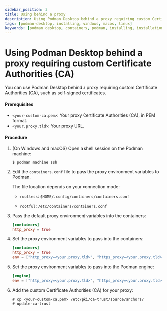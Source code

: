 ```yaml
---
sidebar_position: 3
title: Using behind a proxy
description: Using Podman Desktop behind a proxy requiring custom Certificate Authorities (CA).
tags: [podman-desktop, installing, windows, macos, linux]
keywords: [podman desktop, containers, podman, installing, installation, windows, macos, linux]
---
```


# Using Podman Desktop behind a proxy requiring custom Certificate Authorities (CA)

You can use Podman Desktop behind a proxy requiring custom Certificate Authorities (CA), such as self-signed certificates.

#### Prerequisites

* `<your-custom-ca.pem>`: Your proxy Certificate Authorities (CA), in PEM format.
* `<your.proxy.tld>`: Your proxy URL.

#### Procedure

1. (On Windows and macOS) Open a shell session on the Podman machine:

    ```commandline
    $ podman machine ssh
    ```

2. Edit the `containers.conf` file to pass the proxy environment variables to Podman.

   The file location depends on your connection mode:

   * `rootless`: `$HOME/.config/containers/containers.conf`

   * `rootful`: `/etc/containers/containers.conf`

3. Pass the default proxy environment variables into the containers:

    ```toml
    [containers]
    http_proxy = true
    ```

4. Set the proxy environment variables to pass into the containers:

      ```toml
      [containers]
      http_proxy = true
      env = ["http_proxy=<your.proxy.tld>", "https_proxy=<your.proxy.tld>"] 
      ```

5. Set the proxy environment variables to pass into the Podman engine:

      ```toml
      [engine]
      env = ["http_proxy=<your.proxy.tld>", "https_proxy=<your.proxy.tld>"]
      ```

6. Add the custom Certificate Authorities (CA) for your proxy:

    ```commandline
    # cp <your-custom-ca.pem> /etc/pki/ca-trust/source/anchors/
    # update-ca-trust
   ```
